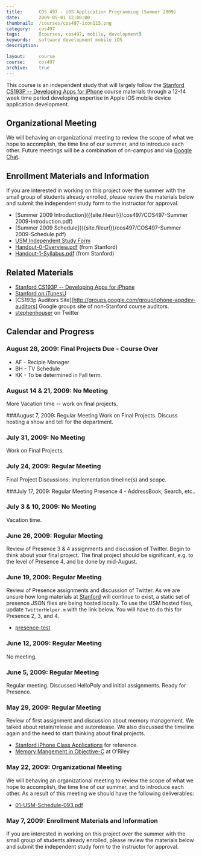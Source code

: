 ```yaml
---
title: 		COS 497 - iOS Application Programming (Summer 2009)
date: 		2009-05-01 12:00:00
thumbnail: 	/courses/cos497-icon115.png
category: 	cos497
tags: 		[courses, cos497, mobile, development]
keywords: 	software development mobile iOS
description:

layout:		course
course: 	cos497
archive: 	true
---
```

This course is an independent study that will largely follow the
[Stanford CS193P -- Developing Apps for iPhone][cs193p] course materials
through a 12-14 week time period developing expertise in Apple iOS
mobile device application development.

##  Organizational Meeting
We will behaving an organizational meeting to review the scope of what
we hope to accomplish, the time line of our summer, and to introduce
each other. Future meetings will be a combination of on-campus and via
[Google Chat][gtalk].

## Enrollment Materials and Information
If you are interested in working on this project over the summer with
the small group of students already enrolled, please review the
materials below and submit the independent study form to the instructor
for approval.

* [Summer 2009 Introduction]({{site.fileurl}}/cos497/COS497-Summer 2009-Introduction.pdf)
* [Summer 2009 Schedule]({{site.fileurl}}/cos497/COS497-Summer 2009-Schedule.pdf)
* [USM Independent Study Form](http://usm.maine.edu/reg/PDF/independentstudy.pdf)
* [Handout-0-Overview.pdf](http://www.stanford.edu/class/cs193p/downloads/Handout-0-Overview.pdf) (from Stanford)
* [Handout-1-Syllabus.pdf](http://www.stanford.edu/class/cs193p/downloads/Handout-1-Syllabus.pdf) (from Stanford)

## Related Materials

* [Stanford CS193P -- Developing Apps for iPhone][cs193p]
* [Stanford on iTunesU](http://itunes.stanford.edu/)
* [CS193p Auditors Site][http://groups.google.com/group/iphone-appdev-auditors] Google groups site of non-Stanford course auditors.
* [stephenhouser](http://twitter.com/stephenhouser) on Twitter

## Calendar and Progress

### August 28, 2009: Final Projects Due - Course Over

* AF - Recipie Manager
* BH - TV Schedule
* KK - To be determined in Fall term.

### August 14 & 21, 2009: No Meeting
More Vacation time -- work on final projects.

###August 7, 2009: Regular Meeting
Work on Final Projects. Discuss hosting a show and tell for the department.

### July 31, 2009: No Meeting
Work on Final Projects.

### July 24, 2009: Regular Meeting
Final Project Discussions: implementation timeline(s) and scope.

###July 17, 2009: Regular Meeting
Presence 4 - AddressBook, Search, etc..

### July 3 & 10, 2009: No Meeting
Vacation time.

### June 26, 2009: Regular Meeting
Review of Presence 3 & 4 assignments and discussion of Twitter. Begin to
think about your final project. The final project should be significant,
e.g. to the level of Presence 4, and be done by mid-August.

### June 19, 2009: Regular Meeting
Review of Presence assignments and discussion of Twitter. As we are
unsure how long materials at <a
href="http://www.stanford.edu">Stanford</a> will continue to exist, a
static set of presence JSON files are being hosted locally. To use the
USM hosted files, update ````TwitterHelper.m```` with the link below.
You will have to do this for Presence 2, 3, and 4.

* [presence-test](http://people.usm.maine.edu/houser/cos497/presence-test/)

### June 12, 2009: Regular Meeting
No meeting.

### June 5, 2009: Regular Meeting
Regular meeting. Discussed HelloPoly and initial assignments. Ready for
Presence.

### May 29, 2009: Regular Meeting
Review of first assignment and discussion about memory management. We
talked about retain/release and autorelease. We also discussed the
timeline again and the need to start thinking about final projects.

* <a href="http://www.stanfordiphoneclassapps.com/">Stanford iPhone Class Applications</a> for reference.
* <a href="http://www.macdevcenter.com/pub/a/mac/2001/07/27/cocoa.html?page=3">Memory Mangement in Objective-C</a> at O'Riley

### May 22, 2009: Organizational Meeting
We will behaving an organizational meeting to review the scope of what
we hope to accomplish, the time line of our summer, and to introduce
each other. As a result of this meeting we should have the following
deliverables:

* <a href="01-USM-Schedule-093.pdf">01-USM-Schedule-093.pdf</a>

### May 7, 2009: Enrollment Materials and Information
If you are interested in working on this project over the summer with
the small group of students already enrolled, please review the
materials below and submit the independent study form to the instructor
for approval.</p>

  [cs193p]: http://www.stanford.edu/class/cs193p/
  [cs193a]: http://www.stanford.edu/class/cs193a/
  [gtalk]: http://www.google.com/talk/
